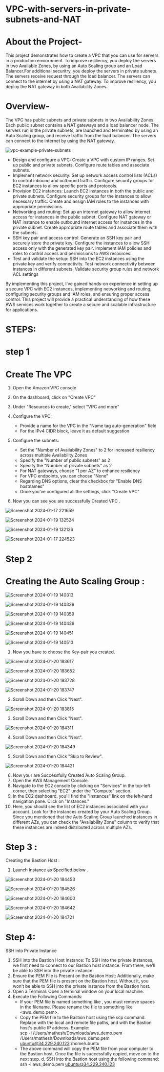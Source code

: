 # VPC-with-servers-in-private-subnets-and-NAT

# About the Project-

This project demonstrates how to create a VPC that you can use for servers in a production enviornment.
To improve resiliency, you deploy the servers in two Available Zones, by using an Auto Scaling group and an Load Balancer.For additional securitry, you deploy the servers in private subnets. The servers receive 
request through the load balancer. The servers can connect to the internet by using a NAT gateway. To improve resiliency, you deploy the NAT gateway in both Availability Zones.

# Overview-
The VPC has public subnets and private subnets in two Availability Zones.
Each public subnet contains a NAT gateways and a load balancer node.
The servers run in the private subnets, are launched and terminated by using an Auto Scaling group, and receive traffic from the load balancer.
The servers can connect to the internet by using the NAT gateway.

![vpc-example-private-subnets](https://github.com/shamshad74/VPC-with-servers-in-private-subnets-and-NAT/assets/117065471/198acfe8-25b3-4079-9188-aa60a6b9439a)

- Design and configure a VPC: Create a VPC with custom IP ranges. Set up public and private subnets. Configure route tables and associate subnets.
- Implement network security: Set up network access control lists (ACLs) to control inbound and outbound traffic. Configure security groups for EC2 instances to allow specific ports and protocols.
- Provision EC2 instances: Launch EC2 instances in both the public and private subnets. Configure security groups for the instances to allow necessary traffic. Create and assign IAM roles to the instances with appropriate permissions.
- Networking and routing: Set up an internet gateway to allow internet access for instances in the public subnet. Configure NAT gateway or NAT instance to enable outbound internet access for instances in the private subnet. Create appropriate route tables and associate them with the subnets.
- SSH key pair and access control: Generate an SSH key pair and securely store the private key. Configure the instances to allow SSH access only with the generated key pair. Implement IAM policies and roles to control access and permissions to AWS resources.
- Test and validate the setup: SSH into the EC2 instances using the private key and verify connectivity. Test network connectivity between instances in different subnets. Validate security group rules and network ACL settings

By implementing this project, I've gained hands-on experience in setting up a secure VPC with EC2 instances, implementing networking and routing, configuring security groups and IAM roles, and ensuring proper access control. This project will provide a practical understanding of how these AWS services work together to create a secure and scalable infrastructure for applications.


# STEPS:

# step 1
# Create The VPC
1. Open the Amazon VPC console
2. On the dashboard, click on "Create VPC"
3. Under "Resources to create," select "VPC and more"
4. Configure the VPC:
    - Provide a name for the VPC in the "Name tag auto-generation" field
    - For the IPv4 CIDR block, leave it as default suggestion
5. Configure the subnets:
    - Set the "Number of Availability Zones" to 2 for increased resiliency across multiple Availability Zones
    - Specify the "Number of public subnets" as 2
    - Specify the "Number of private subnets" as 2
    - For NAT gateways, choose "1 per AZ" to enhance resiliency
    - For VPC endpoints, you can choose "None"
    - Regarding DNS options, clear the checkbox for "Enable DNS hostnames"
    - Once you've configured all the settings, click "Create VPC"

6. Now you can see you are successfully Created VPC .

![Screenshot 2024-01-17 221659](https://github.com/shamshad74/VPC-with-servers-in-private-subnets-and-NAT/assets/117065471/c1bc026e-0a15-4084-880c-afd5ee4ce16c)


![Screenshot 2024-01-19 132524](https://github.com/shamshad74/VPC-with-servers-in-private-subnets-and-NAT/assets/117065471/5a44f250-10e0-4b38-977d-0ca593cb85b7)


![Screenshot 2024-01-19 132126](https://github.com/shamshad74/VPC-with-servers-in-private-subnets-and-NAT/assets/117065471/f90e0bee-b590-4f83-8ba5-55d3d3f0bdda)


![Screenshot 2024-01-17 224523](https://github.com/shamshad74/VPC-with-servers-in-private-subnets-and-NAT/assets/117065471/7dfd73d7-316e-4709-8529-ac0643803bc5)


# Step 2
# Creating the Auto Scaling Group :


![Screenshot 2024-01-19 140313](https://github.com/shamshad74/VPC-with-servers-in-private-subnets-and-NAT/assets/117065471/3c9b27f4-d2c2-49f7-ac5f-e305b347f19e)


![Screenshot 2024-01-19 140339](https://github.com/shamshad74/VPC-with-servers-in-private-subnets-and-NAT/assets/117065471/aaf74615-2311-4a63-8d92-44201d7c0017)


![Screenshot 2024-01-19 140359](https://github.com/shamshad74/VPC-with-servers-in-private-subnets-and-NAT/assets/117065471/ab4ddfb1-001e-4fc1-91a6-c2360270c828)


![Screenshot 2024-01-19 140429](https://github.com/shamshad74/VPC-with-servers-in-private-subnets-and-NAT/assets/117065471/3396d6f0-fd46-4396-8d95-d8850e2e932a)


![Screenshot 2024-01-19 140451](https://github.com/shamshad74/VPC-with-servers-in-private-subnets-and-NAT/assets/117065471/e153c348-ceeb-4350-9690-9360428bcbf1)


![Screenshot 2024-01-19 140513](https://github.com/shamshad74/VPC-with-servers-in-private-subnets-and-NAT/assets/117065471/e99759c8-d4ea-4454-b83e-8ab53d919ce9)

1. Now you have to choose the Key-pair you created.

![Screenshot 2024-01-20 183617](https://github.com/shamshad74/VPC-with-servers-in-private-subnets-and-NAT/assets/117065471/66112ff9-f1de-4c26-82da-31a5610eaeb8)


![Screenshot 2024-01-20 183652](https://github.com/shamshad74/VPC-with-servers-in-private-subnets-and-NAT/assets/117065471/97ff6f2d-3781-42be-9d50-603f41a683cd)


![Screenshot 2024-01-20 183728](https://github.com/shamshad74/VPC-with-servers-in-private-subnets-and-NAT/assets/117065471/7c5f95de-0cc1-40cb-89cc-97faf730e7a6)


![Screenshot 2024-01-20 183747](https://github.com/shamshad74/VPC-with-servers-in-private-subnets-and-NAT/assets/117065471/63bfb395-cccd-4e4d-8213-6dbb38919207)

2. Scroll Down and then Click "Next".

![Screenshot 2024-01-20 183815](https://github.com/shamshad74/VPC-with-servers-in-private-subnets-and-NAT/assets/117065471/9c51dd37-cc2d-4fe7-98b2-976620d9a347)

3. Scroll Down and then Click "Next".

![Screenshot 2024-01-20 184311](https://github.com/shamshad74/VPC-with-servers-in-private-subnets-and-NAT/assets/117065471/c5d61650-2873-404b-aea1-a83be0d05428)

4. Scroll Down and then Click "Next".

![Screenshot 2024-01-20 184349](https://github.com/shamshad74/VPC-with-servers-in-private-subnets-and-NAT/assets/117065471/2509fffb-9733-44e9-8042-2de979efa0b5)

5. Scroll Down and then Click "Skip to Review".

![Screenshot 2024-01-20 184421](https://github.com/shamshad74/VPC-with-servers-in-private-subnets-and-NAT/assets/117065471/db85c4cd-4497-4535-96fb-638fe3607541)

6. Now your are Successfully Created Auto Scaling Group.
7. Open the AWS Management Console.
8. Navigate to the EC2 console by clicking on "Services" in the top-left corner, then selecting "EC2" under the "Compute" section.
9. In the EC2 dashboard, you'll find the "Instances" link on the left-hand navigation pane. Click on "Instances."
10. Here, you should see the list of EC2 instances associated with your account. Look for the instances created by your Auto Scaling Group.
Since you mentioned that the Auto Scaling Group launched instances in different AZs, you can check the "Availability Zone" column to verify that these instances are indeed distributed across multiple AZs.

# Step 3 :
Creating the Bastion Host :
1. Launch Instance as Specified below .

![Screenshot 2024-01-20 184453](https://github.com/shamshad74/VPC-with-servers-in-private-subnets-and-NAT/assets/117065471/0a5a9c55-7954-4e2d-8904-501d13cd7b25)


![Screenshot 2024-01-20 184526](https://github.com/shamshad74/VPC-with-servers-in-private-subnets-and-NAT/assets/117065471/d5a8e8c8-d01b-4785-9304-e3303fd1633c)


![Screenshot 2024-01-20 184600](https://github.com/shamshad74/VPC-with-servers-in-private-subnets-and-NAT/assets/117065471/f1c80493-f68b-4f39-8e67-d190e119f067)


![Screenshot 2024-01-20 184642](https://github.com/shamshad74/VPC-with-servers-in-private-subnets-and-NAT/assets/117065471/7d4486e0-47a8-46a4-87e0-a27b8a3c5e50)


![Screenshot 2024-01-20 184721](https://github.com/shamshad74/VPC-with-servers-in-private-subnets-and-NAT/assets/117065471/b955daf5-eeaa-4f64-a9c5-a25f3ec56942)

# Step 4:
SSH into Private Instance
1. SSH into the Bastion Host Instance: To SSH into the private instances, we first need to connect to our Bastion host instance. From there, we'll be able to SSH into the private instance.
2. Ensure the PEM File is Present on the Bastion Host: Additionally, make sure that the PEM file is present on the Bastion host. Without it, you won't be able to SSH into the private instance from the Bastion host.
3. Open a Terminal: Open a terminal window on your local machine.
4. Execute the Following Commands:
   - If your PEM file is named something like <aws demo.pem>, you must remove spaces in the filename. Please rename the file to something like <aws_demo.pem>.
   -  Copy the PEM file to the Bastion host using the scp command. Replace <pem file location> with the local and remote file paths, and <bastion host public IP> with the Bastion host's public IP address.
      Example:                                                                                                         
      scp -i /Users/mathesh/Downloads/aws_demo.pem /Users/mathesh/Downloads/aws_demo.pem ubuntu@34.229.240.123:/home/ubuntu
   - The above command will copy the PEM file from your computer to the Bastion host. Once the file is successfully copied, move on to the next step. d. SSH into the Bastion host using the following command:                                        
      ssh -i aws_demo.pem ubuntu@34.229.240.123











